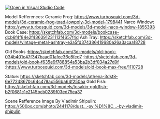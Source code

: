 [![Open in Visual Studio Code](https://classroom.github.com/assets/open-in-vscode-f059dc9a6f8d3a56e377f745f24479a46679e63a5d9fe6f495e02850cd0d8118.svg)](https://classroom.github.com/online_ide?assignment_repo_id=6797474&assignment_repo_type=AssignmentRepo)


Model Refferences:
Ceramic Frog: https://www.turbosquid.com/3d-models/3d-ceramic-frog-toad-lowpoly-3d-model-1798441
Narco Window: https://www.turbosquid.com/3d-models/3d-model-naco-window-1855393
Book Case: https://sketchfab.com/3d-models/bookcase-dcb6f4f84e2f436391231113f4657f4d
Ash Tray: https://sketchfab.com/3d-models/vintage-metal-ashtray-e3a5fd374386419680a26a3acaa18728

Old Books
:https://sketchfab.com/3d-models/old-book-034b401e47f347baad01afee36e8fcd7
:https://sketchfab.com/3d-models/old-book-f635e9f788854a53ba2b3df034a27d0f
:https://www.turbosquid.com/3d-models/old-book-max-free/1110728

Statue: https://sketchfab.com/3d-models/athena-3dst8-6e77248670c64c478ac556ba64f250aa
Gold Fish: https://sketchfab.com/3d-models/tosakin-goldfish-b2f0681c1e2145bcb0289f03ed75ea37

Scene Refference Image By Vladimir Shipulin: https://500px.com/photo/2441178/dust...-pyl%D1%8C...-by-vladimir-shipulin